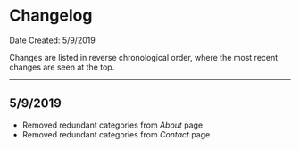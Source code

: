 # Changelog

Date Created: 5/9/2019

Changes are listed in reverse chronological order, where the most recent changes are seen at the top. 

<hr />

##  5/9/2019

- Removed redundant categories from *About* page
- Removed redundant categories from *Contact* page
